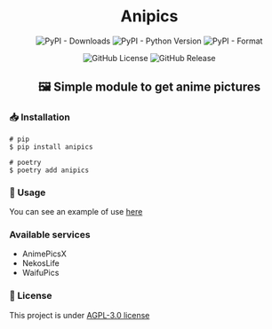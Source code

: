 <div align='center'>

# Anipics

![PyPI - Downloads](https://img.shields.io/pypi/dm/anipics)
![PyPI - Python Version](https://img.shields.io/pypi/pyversions/anipics)
![PyPI - Format](https://img.shields.io/pypi/format/anipics)

![GitHub License](https://img.shields.io/github/license/D4n13l3k00/anipics)
![GitHub Release](https://img.shields.io/github/v/release/D4n13l3k00/anipics)

## 🖼 Simple module to get anime pictures

</div>

### 📥 Installation

```shell
# pip
$ pip install anipics

# poetry
$ poetry add anipics
```

### 🔑 Usage

You can see an example of use [here](/examples/)

### Available services

- AnimePicsX
- NekosLife
- WaifuPics

### 📝 License

This project is under [AGPL-3.0 license](/LICENSE)
